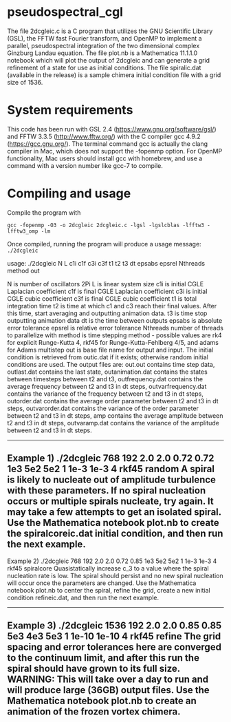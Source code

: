 # pseudospectral_cgl 
The file 2dcgleic.c is a C program that utilizes the GNU Scientific Library (GSL), the FFTW fast Fourier transform, 
and OpenMP to implement a parallel, pseudospectral integration of the two dimensional complex Ginzburg 
Landau equation. The file plot.nb is a Mathematica 11.1.1.0 notebook which will plot the output of 2dcgleic and can generate 
a grid refinement of a state for use as initial conditions. The file spiralic.dat (available in the release) is a sample
chimera initial condition file with a grid size of 1536.

# System requirements
This code has been run with GSL 2.4 (https://www.gnu.org/software/gsl/) and FFTW 3.3.5 (http://www.fftw.org/) 
with the C compiler gcc 4.9.2 (https://gcc.gnu.org/).  The terminal command gcc is actually the clang compiler in Mac, which does not support the -fopenmp option. For OpenMP functionality, Mac users should install gcc with homebrew, and use a command with a version number like gcc-7 to compile.

# Compiling and usage
Compile the program with

`gcc -fopenmp -O3 -o 2dcgleic 2dcgleic.c -lgsl -lgslcblas -lfftw3 -lfftw3_omp -lm`
  
Once compiled, running the program will produce a usage message:
`./2dcgleic`

usage: ./2dcgleic N L c1i c1f c3i c3f t1 t2 t3 dt epsabs epsrel Nthreads method out 

N is number of oscillators 
2Pi L is linear system size 
c1i is initial CGLE Laplacian coefficient 
c1f is final CGLE Laplacian coefficient 
c3i is initial CGLE cubic coefficient 
c3f is final CGLE cubic coefficient 
t1 is total integration time 
t2 is time at which c1 and c3 reach their final values.  After this time, start averaging and outputting animation data. 
t3 is time stop outputting animation data 
dt is the time between outputs 
epsabs is absolute error tolerance 
epsrel is relative error tolerance 
Nthreads number of threads to parallelize with
method is time stepping method - possible values are rk4 for explicit Runge-Kutta 4, rkf45 for Runge-Kutta-Fehlberg 4/5, and adams for Adams multistep
out is base file name for output and input.  The initial condition is retrieved from outic.dat if it exists; otherwise random initial conditions are used. The output files are: out.out contains time step data, outlast.dat contains the last state, outanimation.dat contains the states between timesteps between t2 and t3, outfrequency.dat contains the average frequency between t2 and t3 in dt steps, outvarfrequency.dat contains the variance of the frequency between t2 and t3 in dt steps, outorder.dat contains the average order parameter between t2 and t3 in dt steps, outvarorder.dat contains the variance of the order parameter between t2 and t3 in dt steps, amp contains the average amplitude between t2 and t3 in dt steps, outvaramp.dat contains the variance of the amplitude between t2 and t3 in dt steps. 

-----------------------------------------------------------------------
Example 1) ./2dcgleic 768 192 2.0 2.0 0.72 0.72 1e3 5e2 5e2 1 1e-3 1e-3 4 rkf45 random 
A spiral is likely to nucleate out of amplitude turbulence with these parameters. If no spiral nucleation occurs or multiple spirals nucleate, try again. It may take a few attempts to get an isolated spiral. Use the Mathematica notebook plot.nb to create the spiralcoreic.dat initial condition, and then run the next example. 
-----------------------------------------------------------------------

Example 2) ./2dcgleic 768 192 2.0 2.0 0.72 0.85 1e3 5e2 5e2 1 1e-3 1e-3 4 rkf45 spiralcore 
Quasistatically increase c_3 to a value where the spiral nucleation rate is low.  The spiral should persist and no new spiral nucleation will occur once the parameters are changed. Use the Mathematica notebook plot.nb to center the spiral, refine the grid, create a new initial condition refineic.dat, and then run the next example. 

 -----------------------------------------------------------------------
Example 3) ./2dcgleic 1536 192 2.0 2.0 0.85 0.85 5e3 4e3 5e3 1 1e-10 1e-10 4 rkf45 refine 
The grid spacing and error tolerances here are converged to the continuum limit, and after this run the spiral should have grown to its full size. WARNING: This will take over a day to run and will produce large (36GB) output files.  Use the Mathematica notebook plot.nb to create an animation of the frozen vortex chimera. 
-----------------------------------------------------------------------



